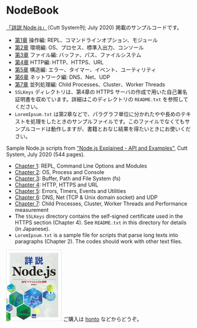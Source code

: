 # NodeBook

[「詳説 Node.js」](http://www.cutt.co.jp/book/978-4-87783-489-0.html)（Cutt System刊; July 2020) 掲載のサンプルコードです。

- [第1章](./Section1) 操作編: REPL、コマンドラインオプション、モジュール
- [第2章](./Section2) 環境編: OS、プロセス、標準入出力、コンソール
- [第3章](./Section3) ファイル編: バッファ、パス、ファイルシステム
- [第4章](./Section4) HTTP編: HTTP、HTTPS、URL
- [第5章](./Section5) 構造編: エラー、タイマー、イベント、ユーティリティ
- [第6章](./Section6) ネットワーク編: DNS、Net、UDP
- [第7章](./Section7) 並列処理編: Child Processes、Cluster、Worker Threads
- `SSLKeys` ディレクトリは、第4章の HTTPS サーバの作成で用いた自己署名証明書を収めています。詳細はこのディレクトリの `README.txt` を参照してください。
- `LoremIpsum.txt` は第2章などで、パラグラフ単位に分かれたやや長めのテキストを処理をしたときのサンプルファイルです。このファイルでなくてもサンプルコードは動作しますが、書籍とおなじ結果を得たいときにお使いください。

Sample Node.js scripts from ["Node.js Explained - API and Examples"](http://www.cutt.co.jp/book/978-4-87783-489-0.html), Cutt System, July 2020 (544 pages).

- [Chapter 1](./Section1): REPL, Command Line Options and Modules
- [Chapter 2](./Section2): OS, Process and Console
- [Chapter 3](./Section3): Buffer, Path and File System (fs)
- [Chapter 4](./Section4): HTTP, HTTPS and URL
- [Chapter 5](./Section5): Errors, Timers, Events and Utilities
- [Chapter 6](./Section6): DNS, Net (TCP & Unix domain socket) and UDP
- [Chapter 7](./Section7): Child Processes, Cluster, Worker Threads and Performance measurement
- The `SSLKeys` directory contains the self-signed certificate used in the HTTPS section (Chapter 4). See `README.txt` in this directory for details (in Japanese).
- `LoremIpsum.txt` is a sample file for scripts that parse long texts into paragraphs (Chapter 2). The codes should work with other text files.

![書籍表紙](./BookCover.png "書籍表紙")
ご購入は [honto](https://honto.jp/netstore/pd-book_30361360.html) などからどうぞ。